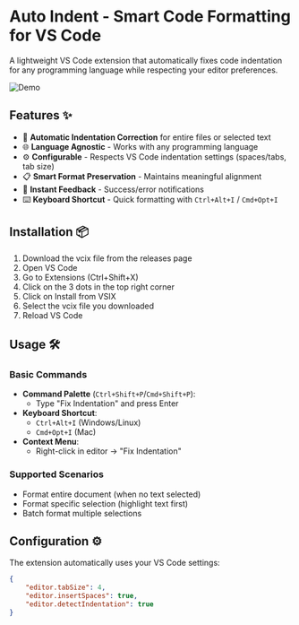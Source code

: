 # Auto Indent - Smart Code Formatting for VS Code

A lightweight VS Code extension that automatically fixes code indentation for any programming language while respecting your editor preferences.

![Demo](https://via.placeholder.com/800x400.png?text=Indentation+Fix+Demo+GIF+Placeholder)

## Features ✨

- 🧹 **Automatic Indentation Correction** for entire files or selected text
- 🌐 **Language Agnostic** - Works with any programming language
- ⚙️ **Configurable** - Respects VS Code indentation settings (spaces/tabs, tab size)
- 📋 **Smart Format Preservation** - Maintains meaningful alignment
- 🚀 **Instant Feedback** - Success/error notifications
- ⌨️ **Keyboard Shortcut** - Quick formatting with `Ctrl+Alt+I` / `Cmd+Opt+I`

## Installation 📦

1. Download the vcix file from the releases page
2. Open VS Code
3. Go to Extensions (Ctrl+Shift+X)
4. Click on the 3 dots in the top right corner
5. Click on Install from VSIX
6. Select the vcix file you downloaded
7. Reload VS Code


## Usage 🛠️

### Basic Commands
- **Command Palette** (`Ctrl+Shift+P`/`Cmd+Shift+P`):
  - Type "Fix Indentation" and press Enter
- **Keyboard Shortcut**:
  - `Ctrl+Alt+I` (Windows/Linux)
  - `Cmd+Opt+I` (Mac)
- **Context Menu**:
  - Right-click in editor → "Fix Indentation"

### Supported Scenarios
- Format entire document (when no text selected)
- Format specific selection (highlight text first)
- Batch format multiple selections

## Configuration ⚙️

The extension automatically uses your VS Code settings:
```json
{
    "editor.tabSize": 4,
    "editor.insertSpaces": true,
    "editor.detectIndentation": true
}